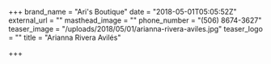 +++
brand_name = "Ari's Boutique"
date = "2018-05-01T05:05:52Z"
external_url = ""
masthead_image = ""
phone_number = "(506) 8674-3627"
teaser_image = "/uploads/2018/05/01/arianna-rivera-aviles.jpg"
teaser_logo = ""
title = "Arianna Rivera Avilés"

+++
